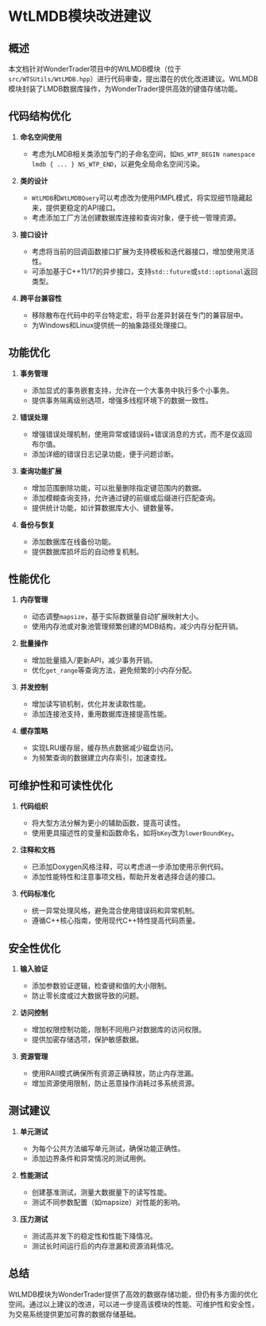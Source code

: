 # WtLMDB模块改进建议

## 概述

本文档针对WonderTrader项目中的WtLMDB模块（位于`src/WTSUtils/WtLMDB.hpp`）进行代码审查，提出潜在的优化改进建议。WtLMDB模块封装了LMDB数据库操作，为WonderTrader提供高效的键值存储功能。

## 代码结构优化

1. **命名空间使用**
   - 考虑为LMDB相关类添加专门的子命名空间，如`NS_WTP_BEGIN namespace lmdb { ... } NS_WTP_END`，以避免全局命名空间污染。

2. **类的设计**
   - `WtLMDB`和`WtLMDBQuery`可以考虑改为使用PIMPL模式，将实现细节隐藏起来，提供更稳定的API接口。
   - 考虑添加工厂方法创建数据库连接和查询对象，便于统一管理资源。

3. **接口设计**
   - 考虑将当前的回调函数接口扩展为支持模板和迭代器接口，增加使用灵活性。
   - 可添加基于C++11/17的异步接口，支持`std::future`或`std::optional`返回类型。

4. **跨平台兼容性**
   - 移除散布在代码中的平台特定宏，将平台差异封装在专门的兼容层中。
   - 为Windows和Linux提供统一的抽象路径处理接口。

## 功能优化

1. **事务管理**
   - 添加显式的事务嵌套支持，允许在一个大事务中执行多个小事务。
   - 提供事务隔离级别选项，增强多线程环境下的数据一致性。

2. **错误处理**
   - 增强错误处理机制，使用异常或错误码+错误消息的方式，而不是仅返回布尔值。
   - 添加详细的错误日志记录功能，便于问题诊断。

3. **查询功能扩展**
   - 增加范围删除功能，可以批量删除指定键范围内的数据。
   - 添加模糊查询支持，允许通过键的前缀或后缀进行匹配查询。
   - 提供统计功能，如计算数据库大小、键数量等。

4. **备份与恢复**
   - 添加数据库在线备份功能。
   - 提供数据库损坏后的自动修复机制。

## 性能优化

1. **内存管理**
   - 动态调整`mapsize`，基于实际数据量自动扩展映射大小。
   - 使用内存池或对象池管理频繁创建的MDB结构，减少内存分配开销。

2. **批量操作**
   - 增加批量插入/更新API，减少事务开销。
   - 优化`get_range`等查询方法，避免频繁的小内存分配。

3. **并发控制**
   - 增加读写锁机制，优化并发读取性能。
   - 添加连接池支持，重用数据库连接提高性能。

4. **缓存策略**
   - 实现LRU缓存层，缓存热点数据减少磁盘访问。
   - 为频繁查询的数据建立内存索引，加速查找。

## 可维护性和可读性优化

1. **代码组织**
   - 将大型方法分解为更小的辅助函数，提高可读性。
   - 使用更具描述性的变量和函数命名，如将`bKey`改为`lowerBoundKey`。

2. **注释和文档**
   - 已添加Doxygen风格注释，可以考虑进一步添加使用示例代码。
   - 添加性能特性和注意事项文档，帮助开发者选择合适的接口。

3. **代码标准化**
   - 统一异常处理风格，避免混合使用错误码和异常机制。
   - 遵循C++核心指南，使用现代C++特性提高代码质量。

## 安全性优化

1. **输入验证**
   - 添加参数验证逻辑，检查键和值的大小限制。
   - 防止零长度或过大数据导致的问题。

2. **访问控制**
   - 增加权限控制功能，限制不同用户对数据库的访问权限。
   - 提供加密存储选项，保护敏感数据。

3. **资源管理**
   - 使用RAII模式确保所有资源正确释放，防止内存泄漏。
   - 增加资源使用限制，防止恶意操作消耗过多系统资源。

## 测试建议

1. **单元测试**
   - 为每个公共方法编写单元测试，确保功能正确性。
   - 添加边界条件和异常情况的测试用例。

2. **性能测试**
   - 创建基准测试，测量大数据量下的读写性能。
   - 测试不同参数配置（如mapsize）对性能的影响。

3. **压力测试**
   - 测试高并发下的稳定性和性能下降情况。
   - 测试长时间运行后的内存泄漏和资源消耗情况。

## 总结

WtLMDB模块为WonderTrader提供了高效的数据存储功能，但仍有多方面的优化空间。通过以上建议的改进，可以进一步提高该模块的性能、可维护性和安全性，为交易系统提供更加可靠的数据存储基础。
